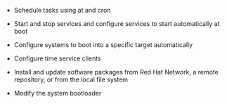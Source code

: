 - Schedule tasks using at and cron

- Start and stop services and configure services to start automatically at boot

- Configure systems to boot into a specific target automatically

- Configure time service clients

- Install and update software packages from Red Hat Network, a remote repository, or from the local file system

- Modify the system bootloader
